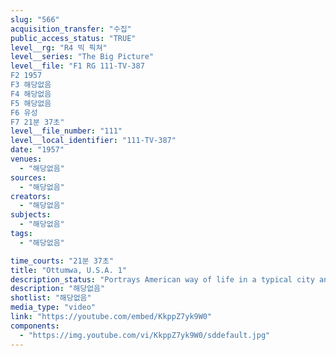 ```yaml
---
slug: "566"
acquisition_transfer: "수집"
public_access_status: "TRUE"
level__rg: "R4 빅 픽쳐"
level__series: "The Big Picture"
level__file: "F1 RG 111-TV-387
F2 1957
F3 해당없음
F4 해당없음
F5 해당없음
F6 유성
F7 21분 37초"
level__file_number: "111"
level__local_identifier: "111-TV-387"
date: "1957"
venues: 
  - "해당없음"
sources: 
  - "해당없음"
creators: 
  - "해당없음"
subjects: 
  - "해당없음"
tags: 
  - "해당없음"

time_courts: "21분 37초"
title: "Ottumwa, U.S.A. 1"
description_status: "Portrays American way of life in a typical city and the Army`s involvement with that city."
description: "해당없음"
shotlist: "해당없음"
media_type: "video"
link: "https://youtube.com/embed/KkppZ7yk9W0"
components: 
  - "https://img.youtube.com/vi/KkppZ7yk9W0/sddefault.jpg"
---
```

